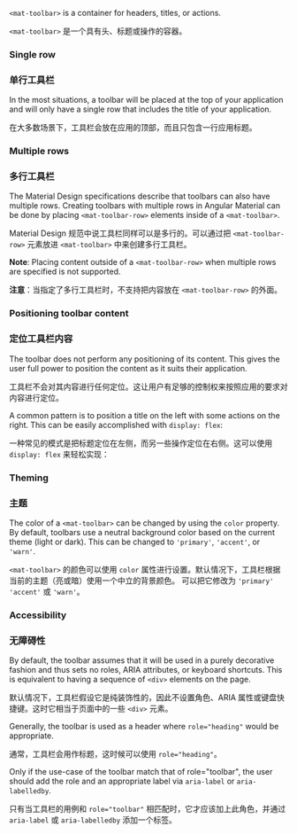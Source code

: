 `<mat-toolbar>` is a container for headers, titles, or actions.

`<mat-toolbar>` 是一个具有头、标题或操作的容器。

<!-- example(toolbar-overview) -->

### Single row

### 单行工具栏

In the most situations, a toolbar will be placed at the top of your application and will only 
have a single row that includes the title of your application.

在大多数场景下，工具栏会放在应用的顶部，而且只包含一行应用标题。

<!-- example({"example":"toolbar-overview",
              "file":"toolbar-overview-example.html", 
              "region":"toolbar-simple"}) -->

### Multiple rows

### 多行工具栏

The Material Design specifications describe that toolbars can also have multiple rows. Creating
toolbars with multiple rows in Angular Material can be done by placing `<mat-toolbar-row>` elements
inside of a `<mat-toolbar>`.

Material Design 规范中说工具栏同样可以是多行的。可以通过把 `<mat-toolbar-row>` 元素放进 `<mat-toolbar>` 中来创建多行工具栏。

<!-- example({"example":"toolbar-multirow",
              "file":"toolbar-multirow-example.html", 
              "region":"toolbar-row"}) -->

**Note**: Placing content outside of a `<mat-toolbar-row>` when multiple rows are specified is not
supported.

**注意**：当指定了多行工具栏时，不支持把内容放在 `<mat-toolbar-row>` 的外面。

### Positioning toolbar content

### 定位工具栏内容

The toolbar does not perform any positioning of its content. This gives the user full power to 
position the content as it suits their application.

工具栏不会对其内容进行任何定位。这让用户有足够的控制权来按照应用的要求对内容进行定位。

A common pattern is to position a title on the left with some actions on the right. This can be
easily accomplished with `display: flex`:

一种常见的模式是把标题定位在左侧，而另一些操作定位在右侧。这可以使用 `display: flex` 来轻松实现：

<!-- example({"example":"toolbar-multirow",
              "file":"toolbar-multirow-example.html", 
              "region":"toolbar-position-content"}) -->
              
<!-- example({"example":"toolbar-multirow",
              "file":"toolbar-multirow-example.css", 
              "region":"toolbar-position-content-style"}) -->

### Theming

### 主题

The color of a `<mat-toolbar>` can be changed by using the `color` property. By default, toolbars
use a neutral background color based on the current theme (light or dark). This can be changed to 
`'primary'`, `'accent'`, or `'warn'`.  

`<mat-toolbar>` 的颜色可以使用 `color` 属性进行设置。默认情况下，工具栏根据当前的主题（亮或暗）使用一个中立的背景颜色。
可以把它修改为 `'primary'` `'accent'` 或 `'warn'`。

### Accessibility

### 无障碍性

By default, the toolbar assumes that it will be used in a purely decorative fashion and thus sets
no roles, ARIA attributes, or keyboard shortcuts. This is equivalent to having a sequence of `<div>`
elements on the page.

默认情况下，工具栏假设它是纯装饰性的，因此不设置角色、ARIA 属性或键盘快捷键。这时它相当于页面中的一些 `<div>` 元素。

Generally, the toolbar is used as a header where `role="heading"` would be appropriate.

通常，工具栏会用作标题，这时候可以使用 `role="heading"`。

Only if the use-case of the toolbar match that of role="toolbar", the user should add the role and
an appropriate label via `aria-label` or `aria-labelledby`.

只有当工具栏的用例和 `role="toolbar"` 相匹配时，它才应该加上此角色，并通过 `aria-label` 或 `aria-labelledby` 添加一个标签。
